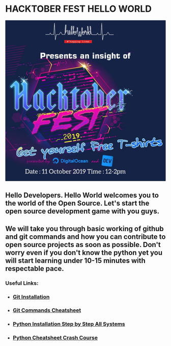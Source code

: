 # HACKTOBER FEST HELLO WORLD

![Hacktober Fest](assets/hacktoberfest_1.jpeg)



## Hello Developers. Hello World welcomes you to the world of the Open Source. Let's start the open source development game with you guys.

## We will take you through basic working of github and git commands and how you can contribute to open source projects as soon as possible. Don't worry even if you don't know the python yet you will start learning under 10-15 minutes with respectable pace.

### Useful Links:

* ### [Git Installation](https://git-scm.com/book/en/v2/Getting-Started-Installing-Git)

* ### [Git Commands Cheatsheet](https://github.github.com/training-kit/downloads/github-git-cheat-sheet.pdf)

* ### [Python Installation Step by Step All Systems](https://realpython.com/installing-python/)

* ### [Python Cheatsheet Crash Course](https://ehmatthes.github.io/pcc/cheatsheets/README.html)





